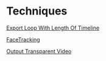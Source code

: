 


# Techniques

[Export Loop With Length Of Timeline](ExportLoop.md)

[FaceTracking](FaceTracking.md)

[Output Transparent Video](OutputTransparentVideos.md)